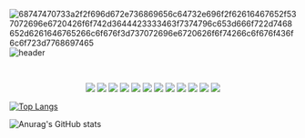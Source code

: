 ![68747470733a2f2f696d672e736869656c64732e696f2f62616467652f537072696e6720426f6f742d3644423333463f7374796c653d666f722d7468652d6261646765266c6f676f3d737072696e6720626f6f74266c6f676f436f6c6f723d7768697465](https://github.com/KHYUN28/KHYUN28/assets/121412134/b4c3a845-ffd4-4e36-b711-161c7acb0466)![header](https://capsule-render.vercel.app/api?type=waving&color=timeGradient&text=Hi%20%20KKH's%20GitHub%20👋&animation=twinkling&fontSize=35&fontAlignY=40&fontAlign=70&height=250)

<br>

<p align = "center">
  <img src="https://img.shields.io/badge/velog-20C997?style=for-the-badge&logo=velog&logoColor=black">
  
  <img src="https://img.shields.io/badge/React-61DAFB?style=for-the-badge&logo=React&logoColor=white"/> 
  
  <img src="https://img.shields.io/badge/c-A8B9CC?style=for-the-badge&logo=c&logoColor=white">
  
  <img src="https://img.shields.io/badge/java-F7DF24?style=for-the-badge&logo=java&logoColor=white">
  
  <img src="https://img.shields.io/badge/javascript-F7DF1E?style=for-the-badge&logo=javascript&logoColor=white">
  
  <img src="https://img.shields.io/badge/python-3776AB?style=for-the-badge&logo=python&logoColor=white">
  
  <img src="https://img.shields.io/badge/mysql-4479A1?style=for-the-badge&logo=mysql&logoColor=white">
  
  <img src="https://img.shields.io/badge/spring-6DB33F?style=for-the-badge&logo=spring&logoColor=white">
  
  <img src="https://img.shields.io/badge/html5-E34F26?style=for-the-badge&logo=html5&logoColor=white">
  
  <img src="https://img.shields.io/badge/css3-1572B6?style=for-the-badge&logo=css3&logoColor=white">
  
  <img src="https://img.shields.io/badge/opencv-5C3EE8?style=for-the-badge&logo=opencv&logoColor=white">
  
  <img src="https://img.shields.io/badge/apachekafka-231F20?style=for-the-badge&logo=apachekafka&logoColor=white">
</p>

[![Top Langs](https://github-readme-stats.vercel.app/api/top-langs/?username=KHYUN28&layout=compact)](https://github.com/KHYUN28/github-readme-stats)

![Anurag's GitHub stats](https://github-readme-stats.vercel.app/api?username=KHYUN28&show_icons=true&theme=radical)
